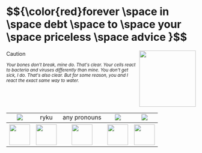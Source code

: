 <h1> $${\color{red}forever \space in \space debt \space to \space your \space priceless \space advice }$$</h1>
<table align="right">
  <div align="center">
    <tr>
       <tr align="center">
      <td><img src="https://ellezag.neocities.org/images/arahamu.gif"></td>
      <td>ryku</td>
      <td>any pronouns</td>
      <td><img src="https://images-wixmp-ed30a86b8c4ca887773594c2.wixmp.com/f/dc6a6c7a-4360-4519-a52d-5aa34ce8d0b5/dc0uh6t-5aec1154-1f74-4017-a148-7f48ad365243.gif?token=eyJ0eXAiOiJKV1QiLCJhbGciOiJIUzI1NiJ9.eyJzdWIiOiJ1cm46YXBwOjdlMGQxODg5ODIyNjQzNzNhNWYwZDQxNWVhMGQyNmUwIiwiaXNzIjoidXJuOmFwcDo3ZTBkMTg4OTgyMjY0MzczYTVmMGQ0MTVlYTBkMjZlMCIsIm9iaiI6W1t7InBhdGgiOiJcL2ZcL2RjNmE2YzdhLTQzNjAtNDUxOS1hNTJkLTVhYTM0Y2U4ZDBiNVwvZGMwdWg2dC01YWVjMTE1NC0xZjc0LTQwMTctYTE0OC03ZjQ4YWQzNjUyNDMuZ2lmIn1dXSwiYXVkIjpbInVybjpzZXJ2aWNlOmZpbGUuZG93bmxvYWQiXX0.rcDeAELXBIPfvcpYbhzgZ7qcf-TG98nAYvHh_G2XnAY"></td>
      <td><img src="https://images-wixmp-ed30a86b8c4ca887773594c2.wixmp.com/f/8f00f49c-b8a8-4da1-8920-241ac37da4e7/doii81-704b3509-02bf-47ec-8e20-774481488922.gif?token=eyJ0eXAiOiJKV1QiLCJhbGciOiJIUzI1NiJ9.eyJzdWIiOiJ1cm46YXBwOjdlMGQxODg5ODIyNjQzNzNhNWYwZDQxNWVhMGQyNmUwIiwiaXNzIjoidXJuOmFwcDo3ZTBkMTg4OTgyMjY0MzczYTVmMGQ0MTVlYTBkMjZlMCIsIm9iaiI6W1t7InBhdGgiOiJcL2ZcLzhmMDBmNDljLWI4YTgtNGRhMS04OTIwLTI0MWFjMzdkYTRlN1wvZG9paTgxLTcwNGIzNTA5LTAyYmYtNDdlYy04ZTIwLTc3NDQ4MTQ4ODkyMi5naWYifV1dLCJhdWQiOlsidXJuOnNlcnZpY2U6ZmlsZS5kb3dubG9hZCJdfQ.ggg8nesKoiTtnzqqcFBKvXHrLca7epb4RRuY1Awz7qc"></td>
    </tr>
      <th><img src="https://images-wixmp-ed30a86b8c4ca887773594c2.wixmp.com/f/fbd8162b-d743-40fe-96f7-473ae5e14c36/d7o1qxl-5f5c71ca-55d2-4c73-91aa-24214f8db414.gif?token=eyJ0eXAiOiJKV1QiLCJhbGciOiJIUzI1NiJ9.eyJzdWIiOiJ1cm46YXBwOjdlMGQxODg5ODIyNjQzNzNhNWYwZDQxNWVhMGQyNmUwIiwiaXNzIjoidXJuOmFwcDo3ZTBkMTg4OTgyMjY0MzczYTVmMGQ0MTVlYTBkMjZlMCIsIm9iaiI6W1t7InBhdGgiOiJcL2ZcL2ZiZDgxNjJiLWQ3NDMtNDBmZS05NmY3LTQ3M2FlNWUxNGMzNlwvZDdvMXF4bC01ZjVjNzFjYS01NWQyLTRjNzMtOTFhYS0yNDIxNGY4ZGI0MTQuZ2lmIn1dXSwiYXVkIjpbInVybjpzZXJ2aWNlOmZpbGUuZG93bmxvYWQiXX0.2jF-w4hfXtqJo3zD0VKCO21CKOowhYoGtuJeZ71gT-o" height="55"></th>
      <th><img src="https://images-wixmp-ed30a86b8c4ca887773594c2.wixmp.com/f/9685621e-32f1-4862-8dc1-2e59c42a5252/dau6r31-8a7a49b3-5f16-4c3d-b1b7-1ee272df3f2a.gif?token=eyJ0eXAiOiJKV1QiLCJhbGciOiJIUzI1NiJ9.eyJzdWIiOiJ1cm46YXBwOjdlMGQxODg5ODIyNjQzNzNhNWYwZDQxNWVhMGQyNmUwIiwiaXNzIjoidXJuOmFwcDo3ZTBkMTg4OTgyMjY0MzczYTVmMGQ0MTVlYTBkMjZlMCIsIm9iaiI6W1t7InBhdGgiOiJcL2ZcLzk2ODU2MjFlLTMyZjEtNDg2Mi04ZGMxLTJlNTljNDJhNTI1MlwvZGF1NnIzMS04YTdhNDliMy01ZjE2LTRjM2QtYjFiNy0xZWUyNzJkZjNmMmEuZ2lmIn1dXSwiYXVkIjpbInVybjpzZXJ2aWNlOmZpbGUuZG93bmxvYWQiXX0.QdNSOKiT-PP9jQ0fgJHxUHmtUlXdYiM1d48l9zCKkf4" height="55"></th>
      <th><img src="https://images-wixmp-ed30a86b8c4ca887773594c2.wixmp.com/f/6a4599d1-b510-4993-9349-22a196394b45/d1c1ztv-7e4ccdee-c493-4731-85c2-424c78b9490e.jpg/v1/fill/w_100,h_57,q_75,strp/i_m_gonna_eat_you_stamp_by_inumoshi_d1c1ztv-fullview.jpg?token=eyJ0eXAiOiJKV1QiLCJhbGciOiJIUzI1NiJ9.eyJzdWIiOiJ1cm46YXBwOjdlMGQxODg5ODIyNjQzNzNhNWYwZDQxNWVhMGQyNmUwIiwiaXNzIjoidXJuOmFwcDo3ZTBkMTg4OTgyMjY0MzczYTVmMGQ0MTVlYTBkMjZlMCIsIm9iaiI6W1t7ImhlaWdodCI6Ijw9NTciLCJwYXRoIjoiXC9mXC82YTQ1OTlkMS1iNTEwLTQ5OTMtOTM0OS0yMmExOTYzOTRiNDVcL2QxYzF6dHYtN2U0Y2NkZWUtYzQ5My00NzMxLTg1YzItNDI0Yzc4Yjk0OTBlLmpwZyIsIndpZHRoIjoiPD0xMDAifV1dLCJhdWQiOlsidXJuOnNlcnZpY2U6aW1hZ2Uub3BlcmF0aW9ucyJdfQ.dPoGbJfSYnNZUm6w-hxerRuVgHr-rUiNl0Ux-Nj0CDw" height="55"></th>
      <th><img src="https://images-wixmp-ed30a86b8c4ca887773594c2.wixmp.com/f/b01f2d65-43ac-40f3-b0e7-e9f72548e666/d12bdtg-6f0e6df6-4ee3-4c34-9f44-846e075f321c.gif?token=eyJ0eXAiOiJKV1QiLCJhbGciOiJIUzI1NiJ9.eyJzdWIiOiJ1cm46YXBwOjdlMGQxODg5ODIyNjQzNzNhNWYwZDQxNWVhMGQyNmUwIiwiaXNzIjoidXJuOmFwcDo3ZTBkMTg4OTgyMjY0MzczYTVmMGQ0MTVlYTBkMjZlMCIsIm9iaiI6W1t7InBhdGgiOiJcL2ZcL2IwMWYyZDY1LTQzYWMtNDBmMy1iMGU3LWU5ZjcyNTQ4ZTY2NlwvZDEyYmR0Zy02ZjBlNmRmNi00ZWUzLTRjMzQtOWY0NC04NDZlMDc1ZjMyMWMuZ2lmIn1dXSwiYXVkIjpbInVybjpzZXJ2aWNlOmZpbGUuZG93bmxvYWQiXX0.PlVaWN3fbjuHWKga-561Xh5AZO5syufyaX8coXMxiBM" height="55"></th>
      <th><img src="https://images-wixmp-ed30a86b8c4ca887773594c2.wixmp.com/f/a4c53add-8a91-4bf2-a1e9-22397b260a7d/ddbrnb9-35401710-2fb4-4aed-ae53-cb93f6886c06.png?token=eyJ0eXAiOiJKV1QiLCJhbGciOiJIUzI1NiJ9.eyJzdWIiOiJ1cm46YXBwOjdlMGQxODg5ODIyNjQzNzNhNWYwZDQxNWVhMGQyNmUwIiwiaXNzIjoidXJuOmFwcDo3ZTBkMTg4OTgyMjY0MzczYTVmMGQ0MTVlYTBkMjZlMCIsIm9iaiI6W1t7InBhdGgiOiJcL2ZcL2E0YzUzYWRkLThhOTEtNGJmMi1hMWU5LTIyMzk3YjI2MGE3ZFwvZGRicm5iOS0zNTQwMTcxMC0yZmI0LTRhZWQtYWU1My1jYjkzZjY4ODZjMDYucG5nIn1dXSwiYXVkIjpbInVybjpzZXJ2aWNlOmZpbGUuZG93bmxvYWQiXX0.V1tRJ7bv9_OSmM9ppCo2uXnLbbLE_cBJ74Qise-xTMQ" height="55"></th>
    </tr>
<img src="https://ellezag.neocities.org/images/shinji_koromaru.gif" height="150" width="150" align="right" >  

  > [!CAUTION]
> <em><small> Your bones don't break, mine do. That's clear. Your cells react to bacteria and viruses differently than mine. You don't get sick, I do. That's also clear. But for some reason, you and I react the exact same way to water.
  
<!--
**rykuzu/rykuzu** is a ✨ _special_ ✨ repository because its `README.md` (this file) appears on your GitHub profile.

Here are some ideas to get you started:

- 🔭 I’m currently working on ...
- 🌱 I’m currently learning ...
- 👯 I’m looking to collaborate on ...
- 🤔 I’m looking for help with ...
- 💬 Ask me about ...
- 📫 How to reach me: ...
- 😄 Pronouns: ...
- ⚡ Fun fact: ...
-->
